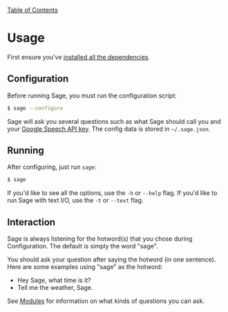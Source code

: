 [Table of Contents](README.md)

# Usage

First ensure you've [installed all the dependencies](installation.md).

## Configuration

Before running Sage, you must run the configuration script:

```bash
$ sage --configure
```

Sage will ask you several questions such as what Sage should call you and your
[Google Speech API key](installation.md#google-apis). The config data is stored in
`~/.sage.json`.

## Running

After configuring, just run `sage`:

```bash
$ sage
```

If you'd like to see all the options, use the `-h` or `--help` flag. If you'd
like to run Sage with text I/O, use the `-t` or `--text` flag.

## Interaction

Sage is always listening for the hotword(s) that you chose during Configuration.
The default is simply the word "sage".

You should ask your question after saying the hotword (in one sentence). Here
are some examples using "sage" as the hotword:

* Hey Sage, what time is it?
* Tell me the weather, Sage.

See [Modules](modules.md) for information on what kinds of questions you can
ask.
